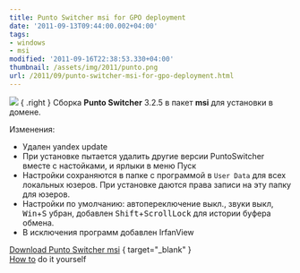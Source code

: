 ```yaml
---
title: Punto Switcher msi for GPO deployment
date: '2011-09-13T09:44:00.002+04:00'
tags:
- windows
- msi
modified: '2011-09-16T22:38:53.330+04:00'
thumbnail: /assets/img/2011/punto.png
url: /2011/09/punto-switcher-msi-for-gpo-deployment.html
---
```

![](/assets/img/2011/punto.png)
{ .right }
Сборка **Punto Switcher** 3.2.5 в пакет **msi** для установки в домене. 

Изменения:
- Удален yandex update
- При установке пытается удалить другие версии PuntoSwitcher вместе с настойками, и ярлыки в меню Пуск
- Настройки сохраняются в папке с программой в `User Data` для всех локальных юзеров. При установке даются права записи на эту папку для юзеров.
- Настройки по умолчанию: автопереключение выкл., звуки выкл, <kbd>Win</kbd>+<kbd>S</kbd> убран, добавлен <kbd>Shift</kbd>+<kbd>ScrollLock</kbd> для истории буфера обмена.
- В исключения программ добавлен IrfanView

[Download Punto Switcher msi](http://ge.tt/9CnWhh7?c)
{ target="_blank" }  
[How to](/2011/09/howto-cook-custom-firefox-msi-for-enterprise-deployment.html) do it yourself
